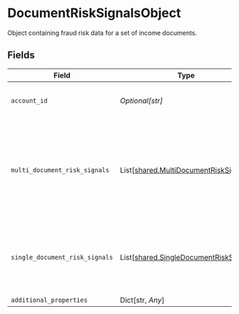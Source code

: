# DocumentRiskSignalsObject

Object containing fraud risk data for a set of income documents.


## Fields

| Field                                                                                                  | Type                                                                                                   | Required                                                                                               | Description                                                                                            |
| ------------------------------------------------------------------------------------------------------ | ------------------------------------------------------------------------------------------------------ | ------------------------------------------------------------------------------------------------------ | ------------------------------------------------------------------------------------------------------ |
| `account_id`                                                                                           | *Optional[str]*                                                                                        | :heavy_check_mark:                                                                                     | ID of the payroll provider account.                                                                    |
| `multi_document_risk_signals`                                                                          | List[[shared.MultiDocumentRiskSignal](../../models/shared/multidocumentrisksignal.md)]                 | :heavy_check_mark:                                                                                     | Array of risk signals computed from a set of uploaded documents and the associated documents' metadata |
| `single_document_risk_signals`                                                                         | List[[shared.SingleDocumentRiskSignal](../../models/shared/singledocumentrisksignal.md)]               | :heavy_check_mark:                                                                                     | Array of document metadata and associated risk signals per document                                    |
| `additional_properties`                                                                                | Dict[str, *Any*]                                                                                       | :heavy_minus_sign:                                                                                     | N/A                                                                                                    |